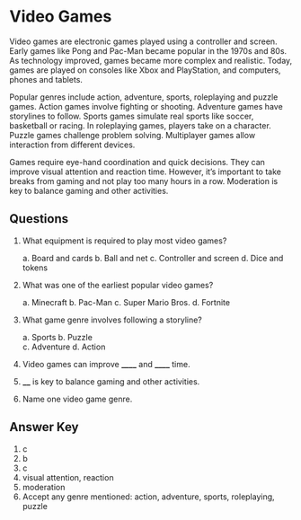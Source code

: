 # Video Games

Video games are electronic games played using a controller and screen. Early games like Pong and Pac-Man became popular in the 1970s and 80s. As technology improved, games became more complex and realistic. Today, games are played on consoles like Xbox and PlayStation, and computers, phones and tablets.

Popular genres include action, adventure, sports, roleplaying and puzzle games. Action games involve fighting or shooting. Adventure games have storylines to follow. Sports games simulate real sports like soccer, basketball or racing. In roleplaying games, players take on a character. Puzzle games challenge problem solving. Multiplayer games allow interaction from different devices.

Games require eye-hand coordination and quick decisions. They can improve visual attention and reaction time. However, it’s important to take breaks from gaming and not play too many hours in a row. Moderation is key to balance gaming and other activities.

## Questions

1. What equipment is required to play most video games?

   a. Board and cards
   b. Ball and net
   c. Controller and screen
   d. Dice and tokens

2. What was one of the earliest popular video games?

   a. Minecraft
   b. Pac-Man
   c. Super Mario Bros.
   d. Fortnite

3. What game genre involves following a storyline?

   a. Sports
   b. Puzzle  
   c. Adventure
   d. Action

4. Video games can improve **\_\_\_\_** and **\_\_\_\_** time.

5. **\_\_** is key to balance gaming and other activities.

6. Name one video game genre.

## Answer Key

1. c
2. b
3. c
4. visual attention, reaction
5. moderation
6. Accept any genre mentioned: action, adventure, sports, roleplaying, puzzle
